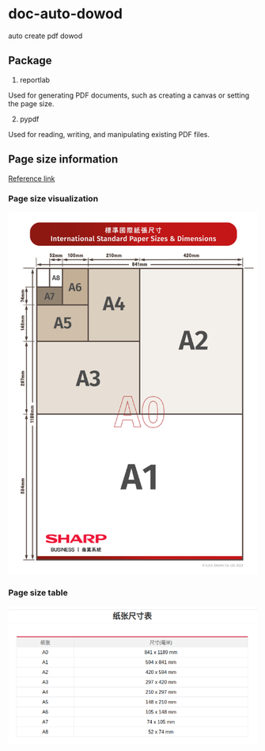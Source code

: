 # doc-auto-dowod

auto create pdf dowod

## Package

1. reportlab

Used for generating PDF documents, such as creating a canvas or setting the page size.

2. pypdf

Used for reading, writing, and manipulating existing PDF files.

## Page size information
[Reference link](https://www.sharp.com.hk/tc/offers-news/complete-guide-to-a-paper-sizes-quick-reference-handbook-for-design-print-dimensions)
### Page size visualization

![page_size_visual.png](assets_img/page_size_visual.png)

### Page size table

![page_size_table.png](assets_img/page_size_table.png)
